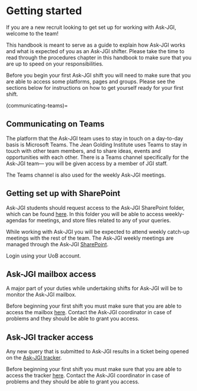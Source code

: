 # Getting started

If you are a new recruit looking to get set up for working with
Ask-JGI, welcome to the team! 

This handbook is meant to serve as a guide to explain how Ask-JGI
works and what is expected of you as an Ask-JGI shifter. Please take
the time to read through the procedures chapter in this handbook to
make sure that you are up to speed on your responsibilities.

Before you begin your first Ask-JGI shift you will need to make sure
that you are able to access some platforms, pages and groups. Please
see the sections below for instructions on how to get yourself ready
for your first shift. 

(communicating-teams)=
## Communicating on Teams

The platform that the Ask-JGI team uses to stay in touch on a
day-to-day basis is Microsoft Teams. The Jean Golding Institute uses
Teams to stay in touch with other team members, and to share ideas, events and
opportunities with each other.
There is a Teams channel specifically for the Ask-JGI team&mdash; you will be given access by a member of JGI staff.

The Teams channel is also used for the weekly Ask-JGI meetings.

## Getting set up with SharePoint

Ask-JGI students should request access to the 
Ask-JGI SharePoint folder, which can be found [here](https://uob.sharepoint.com/:f:/r/teams/grp-jeangoldinginstituteteam/Shared%20Documents/Ask-JGI?csf=1&web=1&e=imr5IE).
In this folder you will be able to access weekly-agendas 
for meetings, and store files related to any of your queries.

While working with Ask-JGI you will be expected to
attend weekly catch-up meetings with the rest of the team. 
The Ask-JGI weekly meetings are managed through the Ask-JGI
[SharePoint](https://uob.sharepoint.com/:f:/r/teams/grp-jeangoldinginstituteteam/Shared%20Documents/Ask-JGI?csf=1&web=1&e=YS5XKF). 

Login using your UoB account.

## Ask-JGI mailbox access

A major part of your duties while undertaking shifts for Ask-JGI will
be to monitor the Ask-JGI mailbox. 

Before beginning your first shift
you must make sure that you are able to access the mailbox
[here](https://outlook.office.com/mail/ask-jgi@bristol.ac.uk/inbox).
Contact the Ask-JGI coordinator in case of problems and they should be
able to grant you access.

## Ask-JGI tracker access

Any new query that is submitted to Ask-JGI results in a ticket being
opened on the [Ask-JGI tracker](filler).

Before beginning your first shift
you must make sure that you are able to access the tracker
[here](https://uob.sharepoint.com/teams/grp-jeangoldinginstituteteam/Lists/AskJGI%20tracker).
Contact the Ask-JGI coordinator in case of problems and they should be
able to grant you access.
